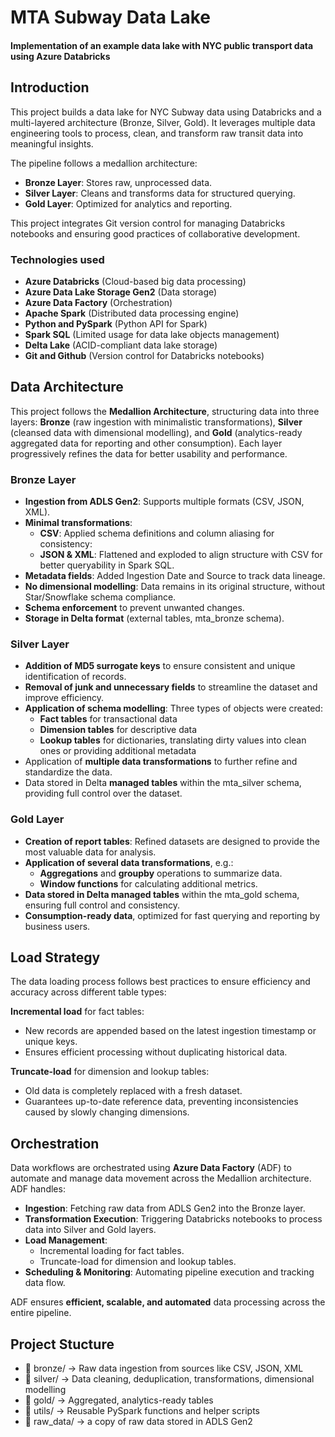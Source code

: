 # MTA Subway Data Lake
#### Implementation of an example data lake with NYC public transport data using Azure Databricks

## Introduction

This project builds a data lake for NYC Subway data using Databricks and a multi-layered architecture (Bronze, Silver, Gold). It leverages multiple data engineering tools to process, clean, and transform raw transit data into meaningful insights.

The pipeline follows a medallion architecture:

- **Bronze Layer**: Stores raw, unprocessed data.
- **Silver Layer**: Cleans and transforms data for structured querying.
- **Gold Layer**: Optimized for analytics and reporting.

This project integrates Git version control for managing Databricks notebooks and ensuring good practices of collaborative development.

### Technologies used

- **Azure Databricks** (Cloud-based big data processing)
- **Azure Data Lake Storage Gen2** (Data storage)
- **Azure Data Factory** (Orchestration)
- **Apache Spark** (Distributed data processing engine)
- **Python and PySpark** (Python API for Spark)
- **Spark SQL** (Limited usage for data lake objects management)
- **Delta Lake** (ACID-compliant data lake storage)
- **Git and Github** (Version control for Databricks notebooks)

## Data Architecture

This project follows the **Medallion Architecture**, structuring data into three layers: **Bronze** (raw ingestion with minimalistic transformations), **Silver** (cleansed data with dimensional modelling), and **Gold** (analytics-ready aggregated data for reporting and other consumption). Each layer progressively refines the data for better usability and performance.

### Bronze Layer
- **Ingestion from ADLS Gen2**: Supports multiple formats (CSV, JSON, XML).
- **Minimal transformations**:
  - **CSV**: Applied schema definitions and column aliasing for consistency:
  - **JSON & XML**: Flattened and exploded to align structure with CSV for better queryability in Spark SQL.
- **Metadata fields**: Added Ingestion Date and Source to track data lineage.
- **No dimensional modelling**: Data remains in its original structure, without Star/Snowflake schema compliance.
- **Schema enforcement** to prevent unwanted changes.
- **Storage in Delta format** (external tables, mta_bronze schema).

### Silver Layer
- **Addition of MD5 surrogate keys** to ensure consistent and unique identification of records.
- **Removal of junk and unnecessary fields** to streamline the dataset and improve efficiency.
- **Application of schema modelling**: Three types of objects were created:
  - **Fact tables** for transactional data
  - **Dimension tables** for descriptive data
  - **Lookup tables** for dictionaries, translating dirty values into clean ones or providing additional metadata
- Application of **multiple data transformations** to further refine and standardize the data.
- Data stored in Delta **managed tables** within the mta_silver schema, providing full control over the dataset.

### Gold Layer
- **Creation of report tables**: Refined datasets are designed to provide the most valuable data for analysis.
- **Application of several data transformations**, e.g.:
  - **Aggregations** and **groupby** operations to summarize data.
  - **Window functions** for calculating additional metrics.
- **Data stored in Delta managed tables** within the mta_gold schema, ensuring full control and consistency.
- **Consumption-ready data**, optimized for fast querying and reporting by business users.

## Load Strategy

The data loading process follows best practices to ensure efficiency and accuracy across different table types:

**Incremental load** for fact tables:

- New records are appended based on the latest ingestion timestamp or unique keys.
- Ensures efficient processing without duplicating historical data.

**Truncate-load** for dimension and lookup tables:
- Old data is completely replaced with a fresh dataset.
- Guarantees up-to-date reference data, preventing inconsistencies caused by slowly changing dimensions.

## Orchestration

Data workflows are orchestrated using **Azure Data Factory** (ADF) to automate and manage data movement across the Medallion architecture. ADF handles:
- **Ingestion**: Fetching raw data from ADLS Gen2 into the Bronze layer.
- **Transformation Execution**: Triggering Databricks notebooks to process data into Silver and Gold layers.
- **Load Management**:
  - Incremental loading for fact tables.
  - Truncate-load for dimension and lookup tables.
- **Scheduling & Monitoring**: Automating pipeline execution and tracking data flow.

ADF ensures **efficient, scalable, and automated** data processing across the entire pipeline.

## Project Stucture
- 📂 bronze/ → Raw data ingestion from sources like CSV, JSON, XML
- 📂 silver/ → Data cleaning, deduplication, transformations, dimensional modelling
- 📂 gold/ → Aggregated, analytics-ready tables
- 📂 utils/ → Reusable PySpark functions and helper scripts
- 📂 raw_data/ → a copy of raw data stored in ADLS Gen2
